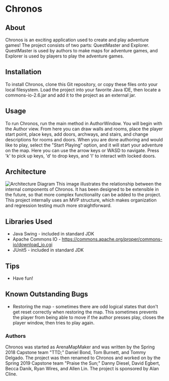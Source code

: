# Chronos
## About
Chronos is an exciting application used to create and play adventure games! The project consists of two parts: QuestMaster and Explorer. QuestMaster is used by authors to make maps for adventure games, and Explorer is used by players to play the adventure games.

## Installation
To install Chronos, clone this Git repository, or copy these files onto your local filesystem. Load the project into your favorite Java IDE, then locate a commons-io-2.6.jar and add it to the project as an external jar.

## Usage
To run Chronos, run the main method in AuthorWindow. You will begin with the Author view. From here you can draw walls and rooms, place the player start point, place keys, add doors, archways, and stairs, and change descriptions for rooms and doors. When you are done authoring and would like to play, select the "Start Playing" option, and it will start your adventure on the map. Here you can use the arrow keys or WASD to navigate. Press 'k' to pick up keys, 'd' to drop keys, and 'l' to interact with locked doors.

## Architecture

![Architecture Diagram](https://github.com/dieseld2015/Chronos/blob/master/architecture%20diagram%20sp19.png)
This image illustrates the relationship between the internal components of Chronos. It has been designed to be extensible in the future, so that more complex functionality can be added to the project. This project internally uses an MVP structure, which makes organization and regression testing much more straightforward.


## Libraries Used
* Java Swing - included in standard JDK
* Apache Commons IO - https://commons.apache.org/proper/commons-io/download_io.cgi
* JUnit5 - included in standard JDK

## Tips
* Have fun!

## Known Outstanding Bugs
* Restoring the map - sometimes there are odd logical states that don't get reset correctly when restoring the map. This sometimes prevents the player from being able to move if the author presses play, closes the player window, then tries to play again. 

### Authors
Chronos was started as ArenaMapMaker and was written by the Spring 2018 Capstone team "TTD;" Daniel Bond, Tom Burnett, and Tommy Delgado.  The project was then renamed to Chronos and worked on by the Spring 2019 Capstone team "Praise the Sun;" Danny Diesel, David Egbert, Becca Danik, Ryan Wires, and Allen Lin. The project is sponsored by Alan Cline.
